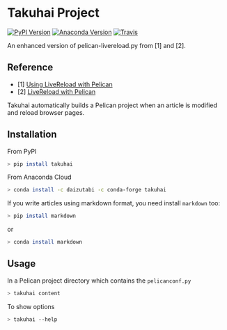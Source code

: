 # Takuhai Project

[![PyPI Version][pypi-v-image]][pypi-v-link]
[![Anaconda Version][anaconda-v-image]][anaconda-v-link]
[![Travis][travis-image]][travis-link]

[pypi-v-image]: https://img.shields.io/pypi/v/takuhai.png
[pypi-v-link]: https://pypi.python.org/pypi/takuhai
[anaconda-v-image]: https://anaconda.org/daizutabi/takuhai/badges/version.svg
[anaconda-v-link]: https://anaconda.org/daizutabi/takuhai
[travis-image]: https://img.shields.io/travis/daizutabi/takuhai.svg?style=flat-square&label=Travis+CI
[travis-link]: https://travis-ci.org/daizutabi/takuhai

An enhanced version of pelican-livereload.py from [1] and [2].

## Reference

+ [1] [Using LiveReload with Pelican](https://merlijn.vandeen.nl/2015/pelican-livereload.html)
+ [2] [LiveReload with Pelican](http://tech.agilitynerd.com/livereload-with-pelican.html)


Takuhai automatically builds a Pelican project when an article
is modified and reload browser pages.


## Installation

From PyPI

```bash
> pip install takuhai
```


From Anaconda Cloud

```bash
> conda install -c daizutabi -c conda-forge takuhai
```

If you write articles using markdown format, you need install `markdown` too:


```bash
> pip install markdown
```
or

```bash
> conda install markdown
```


## Usage

In a Pelican project directory which contains the `pelicanconf.py`

```bash
> takuhai content
```

To show options


```bash
> takuhai --help
```
